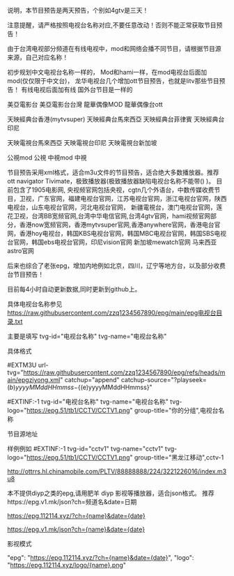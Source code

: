 说明，本节目预告是两天预告，个别如4gtv是三天！

注意提醒，请严格按照电视台名称对应,不要任意改动！否则不能正常获取节目预告！

由于台湾电视部分频道在有线电视中，mod和网络会播不同节目，请根据节目源来源，自己对应名称！

初步规划中文电视台名称一样的， Mod和hami一样，在mod电视台后面加mod(仅仅限于中文台)， 龙华电视台几个增加ott节目预告，也就是litv那些节目预告！ 有线电视后面加有线 国外台节目是一样的

美亞電影台 美亞電影台台灣 龍華偶像MOD 龍華偶像台ott

天映經典台香港(mytvsuper) 天映經典台馬來西亞 天映經典台菲律賓 天映經典台印尼

天映電視台馬來西亞 天映電視台印尼 天映電視台新加坡

公視mod 公視 中視mod 中視

节目预告采用xml格式，适合m3u文件的节目预告，适合绝大多数播放器。推荐ott navigator Tivimate，极致播放器(极致播放器缺陷电视台名称不能带() )。 目前包含了1905电影网, 央视频官网包括央视，cgtn几个外语台，中数传媒收费节目，卫视，广东官网，福建电视台官网，江苏电视台官网，浙江电视台官网，陕西电视台，山东电视台官网，河北电视台官网， 新疆電視台，澳门电视台官网，莲花卫视，台湾BB宽频官网,台湾中华电信官网,台湾4gtv官网，hami视频官网部分，香港now宽频官网，香港mytvsuper官网,香港anywhere官网，香港电台官网，香港hoy电视台，韩国KBS电视台官网，韩国MBC电视台官网，韩国SBS电视台官网，韩国ebs电视台官网，印尼vision官网 新加坡mewatch官网 马来西亚astro官网

后来也综合了老张epg，增加内地例如北京，四川，辽宁等地方台，以及部分收费台节目预告！

目前每4小时自动更新数据,同时更新到github上。

具体电视台名称参见 https://raw.githubusercontent.com/zzq1234567890/epg/main/epg电视台目录.txt

主要是填写 tvg-id="电视台名称" tvg-name="电视台名称"

具体格式

#EXTM3U url-tvg="https://raw.githubusercontent.com/zzq1234567890/epg/refs/heads/main/epgziyong.xml" catchup="append" catchup-source="?playseek=${(b)yyyyMMddHHmmss}-${(e)yyyyMMddHHmmss}"

#EXTINF:-1 tvg-id="电视台名称" tvg-name="电视台名称" tvg-logo="https://epg.51/tb1/CCTV/CCTV1.png" group-title="你的分组",电视台名称

节目源地址

样例例如 #EXTINF:-1 tvg-id="cctv1" tvg-name="cctv1" tvg-logo="https://epg.51/tb1/CCTV/CCTV1.png" group-title="黑龙江移动",cctv-1

http://ottrrs.hl.chinamobile.com/PLTV/88888888/224/3221226016/index.m3u8

本不提供diyp之类的epg,请用肥羊 diyp 影视等播放器，适合json格式。 推荐https://epg.v1.mk/json?ch=频道名&date=日期

https://epg.112114.xyz/?ch={name}&date={date}

https://epg.v1.mk/json?ch={name}&date={date}

影视模式

"epg": "https://epg.112114.xyz/?ch={name}&date={date}", "logo": "https://epg.112114.xyz/logo/{name}.png"
